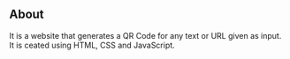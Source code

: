 ## About
It is a website that generates a QR Code for any text or URL given as input. It is ceated using HTML, CSS and JavaScript.